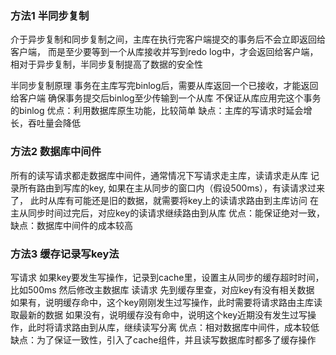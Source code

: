 ### 方法1 半同步复制
介于异步复制和同步复制之间，主库在执行完客户端提交的事务后不会立即返回给客户端，
而是至少要等到一个从库接收并写到redo log中，才会返回给客户端，相对于异步复制，半同步复制提高了数据的安全性

半同步复制原理
事务在主库写完binlog后，需要从库返回一个已接收，才能返回给客户端
确保事务提交后binlog至少传输到一个从库
不保证从库应用完这个事务的binlog
优点：利用数据库原生功能，比较简单
缺点：主库的写请求时延会增长，吞吐量会降低
### 方法2 数据库中间件
所有的读写请求都走数据库中间件，通常情况下写请求走主库，读请求走从库
记录所有路由到写库的key, 如果在主从同步的窗口内（假设500ms），有读请求过来了，
此时从库有可能还是旧的数据，就需要将key上的读请求路由到主库访问
在主从同步时间过完后，对应key的读请求继续路由到从库
优点：能保证绝对一致，
缺点：数据库中间件的成本较高
### 方法3 缓存记录写key法
写请求
如果key要发生写操作，记录到cache里，设置主从同步的缓存超时时间，比如500ms
然后修改主数据库
读请求
先到缓存里查，对应key有没有相关数据
如果有，说明缓存命中，这个key刚刚发生过写操作，此时需要将请求路由主库读取最新的数据
如果没有，说明缓存没有命中，说明这个key近期没有发生过写操作，此时将请求路由到从库，继续读写分离
优点：相对数据库中间件，成本较低
缺点：为了保证一致性，引入了cache组件，并且读写数据库时都多了缓存操作
